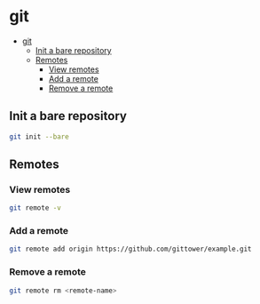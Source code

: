 # git
<!--ts-->
   * [git](git.md#git)
      * [Init a bare repository](git.md#init-a-bare-repository)
      * [Remotes](git.md#remotes)
         * [View remotes](git.md#view-remotes)
         * [Add a remote](git.md#add-a-remote)
         * [Remove a remote](git.md#remove-a-remote)

<!-- Added by: runner, at: Mon Feb  1 10:26:34 UTC 2021 -->

<!--te-->

## Init a bare repository
```bash
git init --bare
```

## Remotes

### View remotes
```bash
git remote -v
```

### Add a remote
```bash
git remote add origin https://github.com/gittower/example.git
```

### Remove a remote
```bash
git remote rm <remote-name>
```
